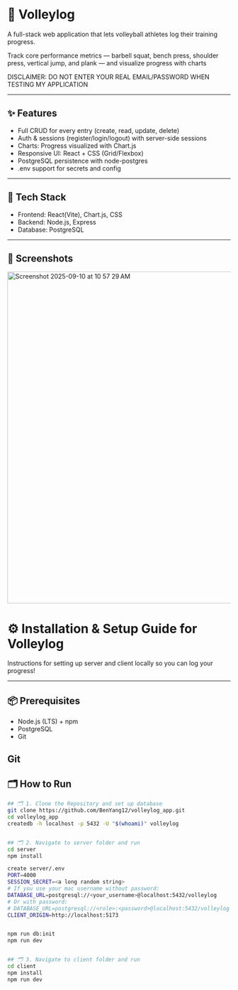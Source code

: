 

# 🏐 Volleylog

A full-stack web application that lets volleyball athletes log their training progress.

Track core performance metrics — barbell squat, bench press, shoulder press, vertical jump, and plank — and visualize progress with charts

DISCLAIMER: DO NOT ENTER YOUR REAL EMAIL/PASSWORD WHEN TESTING MY APPLICATION

---

## ✨ Features

- Full CRUD for every entry (create, read, update, delete)
- Auth & sessions (register/login/logout) with server-side sessions
- Charts: Progress visualized with Chart.js
- Responsive UI: React + CSS (Grid/Flexbox)
- PostgreSQL persistence with node-postgres
- .env support for secrets and config

---

## 🚀 Tech Stack

- Frontend: React(Vite), Chart.js, CSS
- Backend: Node.js, Express
- Database: PostgreSQL
---

## 📸 Screenshots
<img width="1036" height="747" alt="Screenshot 2025-09-10 at 10 57 29 AM" src="https://github.com/user-attachments/assets/9754c531-999a-43eb-9a33-5c397a207190" />


# ⚙️ Installation & Setup Guide for Volleylog
Instructions for setting up server and client locally so you can log your progress!

---

## 📦 Prerequisites
- Node.js (LTS) + npm
- PostgreSQL
- Git

Git
---

## 🗂️ How to Run
```bash
## 🗂️ 1. Clone the Repository and set up database
git clone https://github.com/BenYang12/volleylog_app.git
cd volleylog_app
createdb -h localhost -p 5432 -U "$(whoami)" volleylog


## 🗂️ 2. Navigate to server folder and run
cd server
npm install

create server/.env
PORT=4000
SESSION_SECRET=<a long random string>
# If you use your mac username without password:
DATABASE_URL=postgresql://<your_username>@localhost:5432/volleylog
# Or with password:
# DATABASE_URL=postgresql://<role>:<password>@localhost:5432/volleylog
CLIENT_ORIGIN=http://localhost:5173


npm run db:init
npm run dev


## 🗂️ 3. Navigate to client folder and run
cd client
npm install
npm run dev





